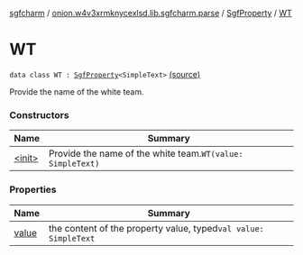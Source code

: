 [sgfcharm](../../../index.md) / [onion.w4v3xrmknycexlsd.lib.sgfcharm.parse](../../index.md) / [SgfProperty](../index.md) / [WT](./index.md)

# WT

`data class WT : `[`SgfProperty`](../index.md)`<SimpleText>` [(source)](https://github.com/w4v3/sgfcharm/tree/master/sgfcharm/src/main/java/onion/w4v3xrmknycexlsd/lib/sgfcharm/parse/SgfTree.kt#L244)

Provide the name of the white team.

### Constructors

| Name | Summary |
|---|---|
| [&lt;init&gt;](-init-.md) | Provide the name of the white team.`WT(value: SimpleText)` |

### Properties

| Name | Summary |
|---|---|
| [value](value.md) | the content of the property value, typed`val value: SimpleText` |
